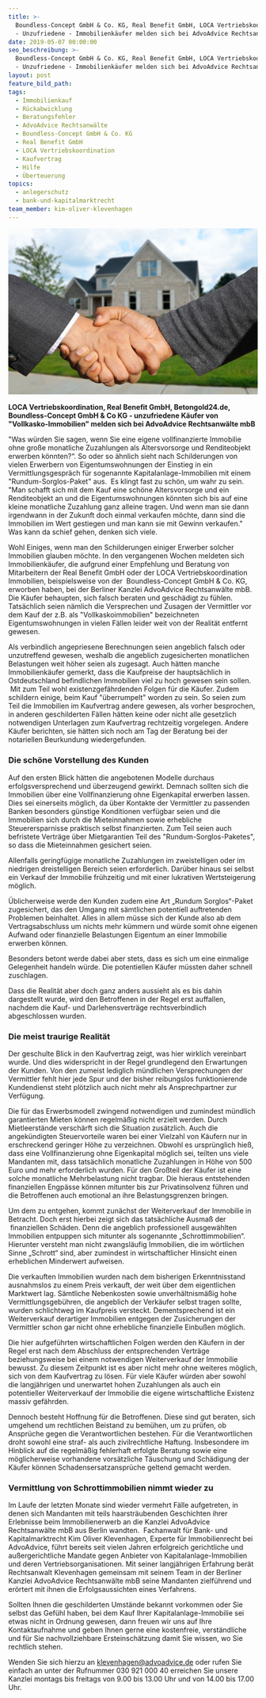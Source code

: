 ```yaml
---
title: >-
  Boundless-Concept GmbH & Co. KG, Real Benefit GmbH, LOCA Vertriebskoordination
  - Unzufriedene - Immobilienkäufer melden sich bei AdvoAdvice Rechtsanwälte mbB
date: 2019-05-07 00:00:00
seo_beschreibung: >-
  Boundless-Concept GmbH & Co. KG, Real Benefit GmbH, LOCA Vertriebskoordination
  - Unzufriedene - Immobilienkäufer melden sich bei AdvoAdvice Rechtsanwälte mbB
layout: post
feature_bild_path:
tags:
  - Immobilienkauf
  - Rückabwicklung
  - Beratungsfehler
  - AdvoAdvice Rechtsanwälte
  - Boundless-Concept GmbH & Co. KG
  - Real Benefit GmbH
  - LOCA Vertriebskoordination
  - Kaufvertrag
  - Hilfe
  - Überteuerung
topics:
  - anlegerschutz
  - bank-und-kapitalmarktrecht
team_member: kim-oliver-klevenhagen
---
```


![](/uploads/hauskauf.jpg)

**LOCA Vertriebskoordination, Real Benefit GmbH, Betongold24.de, Boundless-Concept GmbH & Co KG - unzufriedene K&auml;ufer von "Vollkasko-Immobilien" melden sich bei AdvoAdvice Rechtsanw&auml;lte mbB**

"Was w&uuml;rden Sie sagen, wenn Sie eine eigene vollfinanzierte Immobilie ohne gro&szlig;e monatliche Zuzahlungen als Altersvorsorge und Renditeobjekt erwerben k&ouml;nnten?“. So oder so &auml;hnlich sieht nach Schilderungen von vielen Erwerbern von Eigentumswohnungen der Einstieg in ein Vermittlungsgespr&auml;ch f&uuml;r sogenannte KapitaIanlage-Immobilien mit einem "Rundum-Sorglos-Paket" aus.&nbsp; Es klingt fast zu sch&ouml;n, um wahr zu sein. "Man schafft sich mit dem Kauf eine sch&ouml;ne Altersvorsorge und ein Renditeobjekt an und die Eigentumswohnungen k&ouml;nnten sich bis auf eine kleine monatliche Zuzahlung ganz alleine tragen. Und wenn man sie dann irgendwann in der Zukunft doch einmal verkaufen m&ouml;chte, dann sind die Immobilien im Wert gestiegen und man kann sie mit Gewinn verkaufen." Was kann da schief gehen, denken sich viele.

Wohl Einiges, wenn man den Schilderungen einiger Erwerber solcher Immobilien glauben m&ouml;chte. In den vergangenen Wochen meldeten sich Immobilienk&auml;ufer, die aufgrund einer Empfehlung und Beratung von Mitarbeitern der Real Benefit GmbH oder der LOCA Vertriebskoordination Immobilien, beispielsweise von der&nbsp; Boundless-Concept GmbH & Co. KG, erworben haben, bei der Berliner Kanzlei AdvoAdvice Rechtsanw&auml;lte mbB. Die K&auml;ufer behaupten, sich falsch beraten und gesch&auml;digt zu f&uuml;hlen. Tats&auml;chlich seien n&auml;mlich die Versprechen und Zusagen der Vermittler vor dem Kauf der z.B. als "Vollkaskoimmobilien" bezeichneten Eigentumswohnungen in vielen F&auml;llen leider weit von der Realit&auml;t entfernt gewesen.

Als verbindlich angepriesene Berechnungen seien angeblich falsch oder unzutreffend gewesen, weshalb die angeblich zugesicherten monatlichen Belastungen weit h&ouml;her seien als zugesagt. Auch h&auml;tten manche Immobilienk&auml;ufer gemerkt, dass die Kaufpreise der haupts&auml;chlich in Ostdeutschland befindlichen Immobilien viel zu hoch gewesen sein sollen. &nbsp;Mit zum Teil wohl existenzgef&auml;hrdenden Folgen f&uuml;r die K&auml;ufer. Zudem schildern einige, beim Kauf "&uuml;berrumpelt" worden zu sein. So seien zum Teil die Immobilien im Kaufvertrag andere gewesen, als vorher besprochen, in anderen geschilderten F&auml;llen h&auml;tten keine oder nicht alle gesetzlich notwendigen Unterlagen zum Kaufvertrag rechtzeitig vorgelegen. Andere K&auml;ufer berichten, sie h&auml;tten sich noch am Tag der Beratung bei der notariellen Beurkundung wiedergefunden.&nbsp;

### **Die sch&ouml;ne Vorstellung des Kunden**

Auf den ersten Blick h&auml;tten die angebotenen Modelle durchaus erfolgsversprechend und &uuml;berzeugend gewirkt. Demnach sollten sich die Immobilien &uuml;ber eine Vollfinanzierung ohne Eigenkapital erwerben lassen. Dies sei einerseits m&ouml;glich, da &uuml;ber Kontakte der Vermittler zu passenden Banken besonders g&uuml;nstige Konditionen verf&uuml;gbar seien und die Immobilien sich durch die Mieteinnahmen sowie erhebliche Steuerersparnisse praktisch selbst finanzierten. Zum Teil seien auch befristete Vertr&auml;ge &uuml;ber Mietgarantien Teil des "Rundum-Sorglos-Paketes", so dass die Mieteinnahmen gesichert seien.&nbsp;

Allenfalls geringf&uuml;gige monatliche Zuzahlungen im zweistelligen oder im niedrigen dreistelligen Bereich seien erforderlich. Dar&uuml;ber hinaus sei selbst ein Verkauf der Immobilie fr&uuml;hzeitig und mit einer lukrativen Wertsteigerung m&ouml;glich.

&Uuml;blicherweise werde den Kunden zudem eine Art „Rundum Sorglos“-Paket zugesichert, das den Umgang mit s&auml;mtlichen potentiell auftretenden Problemen beinhaltet. Alles in allem m&uuml;sse sich der Kunde also ab dem Vertragsabschluss um nichts mehr k&uuml;mmern und w&uuml;rde somit ohne eigenen Aufwand oder finanzielle Belastungen Eigentum an einer Immobilie erwerben k&ouml;nnen.

Besonders betont werde dabei aber stets, dass es sich um eine einmalige Gelegenheit handeln w&uuml;rde. Die potentiellen K&auml;ufer m&uuml;ssten daher schnell zuschlagen.&nbsp;

Dass die Realit&auml;t aber doch ganz anders aussieht als es bis dahin dargestellt wurde, wird den Betroffenen in der Regel erst auffallen, nachdem die Kauf- und Darlehensvertr&auml;ge rechtsverbindlich abgeschlossen wurden.

### **Die meist traurige Realit&auml;t**

Der geschulte Blick in den Kaufvertrag zeigt, was hier wirklich vereinbart wurde. Und dies widerspricht in der Regel grundlegend den Erwartungen der Kunden. Von den zumeist lediglich m&uuml;ndlichen Versprechungen der Vermittler fehlt hier jede Spur und der bisher reibungslos funktionierende Kundendienst steht pl&ouml;tzlich auch nicht mehr als Ansprechpartner zur Verf&uuml;gung.

Die f&uuml;r das Erwerbsmodell zwingend notwendigen und zumindest m&uuml;ndlich garantierten Mieten k&ouml;nnen regelm&auml;&szlig;ig nicht erzielt werden. Durch Mietleerst&auml;nde versch&auml;rft sich die Situation zus&auml;tzlich. Auch die angek&uuml;ndigten Steuervorteile waren bei einer Vielzahl von K&auml;ufern nur in erschreckend geringer H&ouml;he zu verzeichnen. Obwohl es urspr&uuml;nglich hie&szlig;, dass eine Vollfinanzierung ohne Eigenkapital m&ouml;glich sei, teilten uns viele Mandanten mit, dass tats&auml;chlich monatliche Zuzahlungen in H&ouml;he von 500 Euro und mehr erforderlich wurden. F&uuml;r den Gro&szlig;teil der K&auml;ufer ist eine solche monatliche Mehrbelastung nicht tragbar. Die hieraus entstehenden finanziellen Engp&auml;sse k&ouml;nnen mitunter bis zur Privatinsolvenz f&uuml;hren und die Betroffenen auch emotional an ihre Belastungsgrenzen bringen.

Um dem zu entgehen, kommt zun&auml;chst der Weiterverkauf der Immobilie in Betracht. Doch erst hierbei zeigt sich das tats&auml;chliche Ausma&szlig; der &nbsp;finanziellen Sch&auml;den. Denn die angeblich professionell ausgew&auml;hlten Immobilien entpuppen sich mitunter als sogenannte „Schrottimmobilien“. Hierunter versteht man nicht zwangsl&auml;ufig Immobilien, die im w&ouml;rtlichen Sinne „Schrott“ sind, aber zumindest in wirtschaftlicher Hinsicht einen erheblichen Minderwert aufweisen.

Die verkauften Immobilien wurden nach dem bisherigen Erkenntnisstand ausnahmslos zu einem Preis verkauft, der weit &uuml;ber dem eigentlichen Marktwert lag. S&auml;mtliche Nebenkosten sowie unverh&auml;ltnism&auml;&szlig;ig hohe Vermittlungsgeb&uuml;hren, die angeblich der Verk&auml;ufer selbst tragen sollte, wurden schlichtweg im Kaufpreis versteckt. Dementsprechend ist ein Weiterverkauf derartiger Immobilien entgegen der Zusicherungen der Vermittler schon gar nicht ohne erhebliche finanzielle Einbu&szlig;en m&ouml;glich.

Die hier aufgef&uuml;hrten wirtschaftlichen Folgen werden den K&auml;ufern in der Regel erst nach dem Abschluss der entsprechenden Vertr&auml;ge beziehungsweise bei einem notwendigen Weiterverkauf der Immobilie bewusst. Zu diesem Zeitpunkt ist es aber nicht mehr ohne weiteres m&ouml;glich, sich von dem Kaufvertrag zu l&ouml;sen. F&uuml;r viele K&auml;ufer w&uuml;rden aber sowohl die langj&auml;hrigen und unerwartet hohen Zuzahlungen als auch ein potentieller Weiterverkauf der Immobilie die eigene wirtschaftliche Existenz massiv gef&auml;hrden.

Dennoch besteht Hoffnung f&uuml;r die Betroffenen. Diese sind gut beraten, sich umgehend um rechtlichen Beistand zu bem&uuml;hen, um zu pr&uuml;fen, ob Anspr&uuml;che gegen die Verantwortlichen bestehen. F&uuml;r die Verantwortlichen droht sowohl eine straf- als auch zivilrechtliche Haftung. Insbesondere im Hinblick auf die regelm&auml;&szlig;ig fehlerhaft erfolgte Beratung sowie eine m&ouml;glicherweise vorhandene vors&auml;tzliche T&auml;uschung und Sch&auml;digung der K&auml;ufer k&ouml;nnen Schadensersatzanspr&uuml;che geltend gemacht werden.

### Vermittlung von Schrottimmobilien nimmt wieder zu

Im Laufe der letzten Monate sind wieder vermehrt F&auml;lle aufgetreten, in denen sich Mandanten mit teils haarstr&auml;ubenden Geschichten ihrer Erlebnisse beim Immobilienerwerb an die Kanzlei AdvoAdvice Rechtsanw&auml;lte mbB aus Berlin wandten.&nbsp; Fachanwalt f&uuml;r Bank- und Kapitalmarktrecht Kim Oliver Klevenhagen, Experte f&uuml;r Immobilienrecht bei AdvoAdvice, f&uuml;hrt bereits seit vielen Jahren erfolgreich gerichtliche und au&szlig;ergerichtliche Mandate gegen Anbieter von Kapitalanlage-Immobilien und deren Vertriebsorganisationen. Mit seiner langj&auml;hrigen Erfahrung ber&auml;t Rechtsanwalt Klevenhagen gemeinsam mit seinem Team in der Berliner Kanzlei AdvoAdvice Rechtsanw&auml;lte mbB seine Mandanten zielf&uuml;hrend und er&ouml;rtert mit ihnen die Erfolgsaussichten eines Verfahrens.

Sollten Ihnen die geschilderten Umst&auml;nde bekannt vorkommen oder Sie selbst das Gef&uuml;hl haben, bei dem Kauf Ihrer Kapitalanlage-Immobilie sei etwas nicht in Ordnung gewesen, dann freuen wir uns auf Ihre Kontaktaufnahme und geben Ihnen gerne eine kostenfreie, verst&auml;ndliche und f&uuml;r Sie nachvollziehbare Ersteinsch&auml;tzung damit Sie wissen, wo Sie rechtlich stehen.

Wenden Sie sich hierzu an klevenhagen@advoadvice.de oder rufen Sie einfach an unter der Rufnummer 030 921 000 40 erreichen Sie unsere Kanzlei montags bis freitags von 9.00 bis 13.00 Uhr und von 14.00 bis 17.00 Uhr.&nbsp;